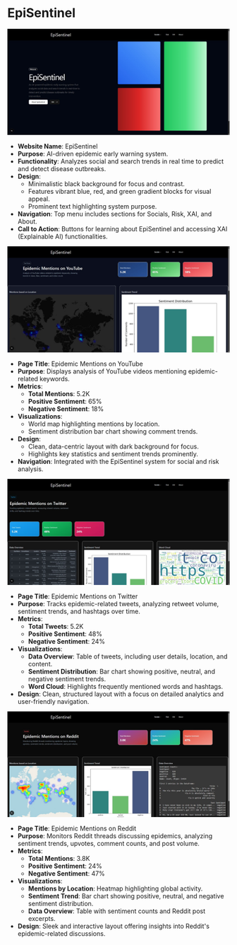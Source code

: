 # EpiSentinel
![image alt](https://github.com/Adwitiya2104/EpiSentinel/blob/996eb28a1f5d55d97c1c7ab5a51f89fd6ea86241/ss1.jpeg)
- **Website Name**: EpiSentinel  
- **Purpose**: AI-driven epidemic early warning system.  
- **Functionality**: Analyzes social and search trends in real time to predict and detect disease outbreaks.  
- **Design**:  
  - Minimalistic black background for focus and contrast.  
  - Features vibrant blue, red, and green gradient blocks for visual appeal.  
  - Prominent text highlighting system purpose.  
- **Navigation**: Top menu includes sections for Socials, Risk, XAI, and About.  
- **Call to Action**: Buttons for learning about EpiSentinel and accessing XAI (Explainable AI) functionalities.  

![image alt](https://github.com/Adwitiya2104/EpiSentinel/blob/ce2e011a2fc565531ecad36504fbfde9b0742a12/ss2.jpeg)
- **Page Title**: Epidemic Mentions on YouTube  
- **Purpose**: Displays analysis of YouTube videos mentioning epidemic-related keywords.  
- **Metrics**:  
  - **Total Mentions**: 5.2K  
  - **Positive Sentiment**: 65%  
  - **Negative Sentiment**: 18%  
- **Visualizations**:  
  - World map highlighting mentions by location.  
  - Sentiment distribution bar chart showing comment trends.  
- **Design**:  
  - Clean, data-centric layout with dark background for focus.  
  - Highlights key statistics and sentiment trends prominently.  
- **Navigation**: Integrated with the EpiSentinel system for social and risk analysis.  

![image alt](https://github.com/Adwitiya2104/EpiSentinel/blob/e7f2c657ccbca9ddfc597d164ae0ab2609e52c47/ss3.jpeg)
- **Page Title**: Epidemic Mentions on Twitter  
- **Purpose**: Tracks epidemic-related tweets, analyzing retweet volume, sentiment trends, and hashtags over time.  
- **Metrics**:  
  - **Total Tweets**: 5.2K  
  - **Positive Sentiment**: 48%  
  - **Negative Sentiment**: 24%  
- **Visualizations**:  
  - **Data Overview**: Table of tweets, including user details, location, and content.  
  - **Sentiment Distribution**: Bar chart showing positive, neutral, and negative sentiment trends.  
  - **Word Cloud**: Highlights frequently mentioned words and hashtags.  
- **Design**: Clean, structured layout with a focus on detailed analytics and user-friendly navigation.

![image alt](https://github.com/Adwitiya2104/EpiSentinel/blob/1e47064b2f88499583629468fe31b30d5ce11fe2/ss4.jpeg)
- **Page Title**: Epidemic Mentions on Reddit  
- **Purpose**: Monitors Reddit threads discussing epidemics, analyzing sentiment trends, upvotes, comment counts, and post volume.  
- **Metrics**:  
  - **Total Mentions**: 3.8K  
  - **Positive Sentiment**: 24%  
  - **Negative Sentiment**: 47%  
- **Visualizations**:  
  - **Mentions by Location**: Heatmap highlighting global activity.  
  - **Sentiment Trend**: Bar chart showing positive, neutral, and negative sentiment distribution.  
  - **Data Overview**: Table with sentiment counts and Reddit post excerpts.  
- **Design**: Sleek and interactive layout offering insights into Reddit's epidemic-related discussions.
